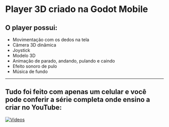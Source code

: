 # Player 3D criado na Godot Mobile

## O player possui:
- Movimentação com os dedos na tela
- Câmera 3D dinâmica
- Joystick
- Modelo 3D
- Animação de parado, andando, pulando e caindo
- Efeito sonoro de pulo
- Música de fundo
---------
## Tudo foi feito com apenas um celular e você pode conferir a série completa onde ensino a criar no YouTube:
[![Videos](https://github.com/welson-rodrigues/imagem_prova_final/blob/8d74f0279cc517735b882bb263c62cb92390ee3a/prova.jpg)](https://www.youtube.com/watch?v=cylU8U_gKmY&list=PLbOzmtrVb7NZ_h28B4-eDqB4PHcZJkk_9&pp=iAQB "Videos")

